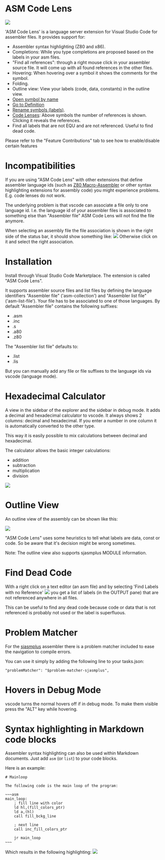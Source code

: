 # ASM Code Lens

![](assets/remote/codelens_usage.gif)

'ASM Code Lens' is a language server extension for Visual Studio Code for assembler files.
It provides support for:
- Assembler syntax highlighting (Z80 and x86).
- Completions: While you type completions are proposed based on the labels in your asm files.
- "Find all references": through a right mouse click in your assembler source file. It will come up with all found references in the other files.
- Hovering: When hovering over a symbol it shows the comments for the symbol.
- Folding.
- Outline view: View your labels (code, data, constants) in the outline view.
- [Open symbol by name](https://code.visualstudio.com/docs/editor/editingevolved#_open-symbol-by-name)
- [Go to Definition](https://code.visualstudio.com/docs/editor/editingevolved#_go-to-definition)
- [Rename symbols (labels)](https://code.visualstudio.com/docs/editor/editingevolved#_rename-symbol).
- [Code Lenses](https://code.visualstudio.com/docs/editor/editingevolved#_reference-information): Above symbols the number of references is shown. Clicking it reveals the references.
- Find all labels that are not EQU and are not referenced. Useful to find dead code.

Please refer to the "Feature Contributions" tab to see how to enable/disable certain features


# Incompatibilities

If you are using "ASM Code Lens" with other extensions that define assembler language ids (such as [Z80 Macro-Assembler](https://github.com/mborik/z80-macroasm-vscode) or other syntax highlighting extensions for assembly code) you might experience problems. E.g. code lenses do not work.

The underlying problem is that vscode can associate a file only to one language id. I.e. the language id of your assembler files is associated to something else than "Assembler file" ASM Code Lens will not find the file anymore.

When selecting an assembly file the file association is shown in the right side of the status bar, it should show something like:
![](assets/remote/status_bar_file_association.jpg)
Otherwise click on it and select the right association.


# Installation

Install through Visual Studio Code Marketplace.
The extension is called "ASM Code Lens".

It supports assembler source files and list files by defining the language identifiers "Assembler file" ('asm-collection') and "Assembler list file" ('asm-list-file').
Your file has to be associated to one of those languages.
By default "Assembler file" contains the following suffixes:
- .asm
- .inc
- .s
- .a80
- .z80

The "Assembler list file" defaults to:
- .list
- .lis

But you can manually add any file or file suffixes to the language ids via vscode (language mode).


# Hexadecimal Calculator

A view in the sidebar of the explorer and the sidebar in debug mode.
It adds a decimal and hexadecimal calculator to vscode.
It always shows 2 columns: decimal and hexadecimal.
If you enter a number in one column it is automatically converted to the other type.

This way it is easily possible to mix calculations between decimal and hexadecimal.

The calculator allows the basic integer calculations:
- addition
- subtraction
- multiplication
- division

![](assets/remote/hexcalculator.gif)


# Outline View

An outline view of the assembly can be shown like this:

![](assets/remote/outline_view.jpg)

"ASM Code Lens" uses some heuristics to tell what labels are data, const or code.
So be aware that it's decision might be wrong sometimes.

Note: The outline view also supports sjasmplus MODULE information.


# Find Dead Code

With a right click on a text editor (an asm file) and by selecting 'Find Labels with no Reference'
![](assets/remote/find-labels-with-no-reference.jpg)
you get a list of labels (in the OUTPUT pane) that are not referenced anywhere in all files.

This can be useful to find any dead code because code or data that is not referenced is probably not used or the label is superfluous.


# Problem Matcher

For the [sjasmplus](https://github.com/z00m128/sjasmplus) assembler there is a problem matcher included to ease the navigation to compile errors.

You can use it simply by adding the following line to your tasks.json:
~~~
"problemMatcher": "$problem-matcher-sjasmplus",
~~~


# Hovers in Debug Mode

vscode turns the normal hovers off if in debug mode. To make them visible press the "ALT" key while hovering.


# Syntax highlighting in Markdown code blocks

Assembler syntax highlighting can also be used within Markdown documents.
Just add ```asm``` (or ```list```) to your code blocks.

Here is an example:
```
# Mainloop

The following code is the main loop of the program:

~~~asm
main_loop:
    ; fill line with color
    ld hl,(fill_colors_ptr)
    ld a,(hl)
    call fill_bckg_line

    ; next line
    call inc_fill_colors_ptr

    jr main_loop
~~~
```

Which results in the following highlighting:
![](assets/remote/md_code_blocks.jpg)
